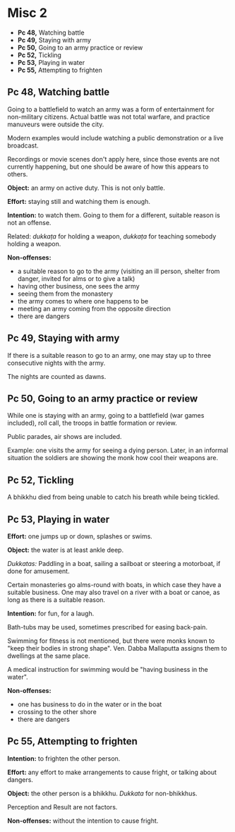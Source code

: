 # Misc 2

-   **Pc 48,** Watching battle
-   **Pc 49,** Staying with army
-   **Pc 50,** Going to an army practice or review
-   **Pc 52,** Tickling
-   **Pc 53,** Playing in water
-   **Pc 55,** Attempting to frighten

## Pc 48, Watching battle

<!-- latex
\begin{multicols}{2}
-->

Going to a battlefield to watch an army was a form of entertainment for
non-military citizens. Actual battle was not total warfare, and practice
manuveurs were outside the city.

Modern examples would include watching a public demonstration or a live
broadcast.

Recordings or movie scenes don't apply here, since those events are not
currently happening, but one should be aware of how this appears to others.

**Object:** an army on active duty. This is not only battle.

**Effort:** staying still and watching them is enough.

**Intention:** to watch them. Going to them for a different, suitable
reason is not an offense.

<!-- latex
\columnbreak
-->

Related: _dukkaṭa_ for holding a weapon, _dukkaṭa_ for teaching somebody holding
a weapon.

**Non-offenses:**

-   a suitable reason to go to the army (visiting an ill person, shelter
    from danger, invited for alms or to give a talk)
-   having other business, one sees the army
-   seeing them from the monastery
-   the army comes to where one happens to be
-   meeting an army coming from the opposite direction
-   there are dangers

<!-- latex
\end{multicols}
-->

## Pc 49, Staying with army

If there is a suitable reason to go to an army, one may stay up to three
consecutive nights with the army.

The nights are counted as dawns.

## Pc 50, Going to an army practice or review

While one is staying with an army, going to a battlefield (war games
included), roll call, the troops in battle formation or review.

Public parades, air shows are included.

Example: one visits the army for seeing a dying person. Later, in an
informal situation the soldiers are showing the monk how cool their
weapons are.

<!-- latex
\clearpage
-->

## Pc 52, Tickling

A bhikkhu died from being unable to catch his breath while being
tickled.

## Pc 53, Playing in water

<!-- latex
\begin{multicols}{2}
-->

**Effort:** one jumps up or down, splashes or swims.

**Object:** the water is at least ankle deep.

*Dukkatas:* Paddling in a boat, sailing a sailboat or steering a
motorboat, if done for amusement.

Certain monasteries go alms-round with boats, in which case they have a suitable
business. One may also travel on a river with a boat or canoe, as long as there
is a suitable reason.

**Intention:** for fun, for a laugh.

Bath-tubs may be used, sometimes prescribed for easing back-pain.

Swimming for fitness is not mentioned, but there were monks known to
"keep their bodies in strong shape". Ven. Dabba Mallaputta assigns them
to dwellings at the same place.

A medical instruction for swimming would be "having business in the
water".

**Non-offenses:**

-   one has business to do in the water or in the boat
-   crossing to the other shore
-   there are dangers

<!-- latex
\end{multicols}
-->

## Pc 55, Attempting to frighten

**Intention:** to frighten the other person.

**Effort:** any effort to make arrangements to cause fright, or talking
about dangers.

**Object:** the other person is a bhikkhu. *Dukkata* for non-bhikkhus.

Perception and Result are not factors.

**Non-offenses:** without the intention to cause fright.
